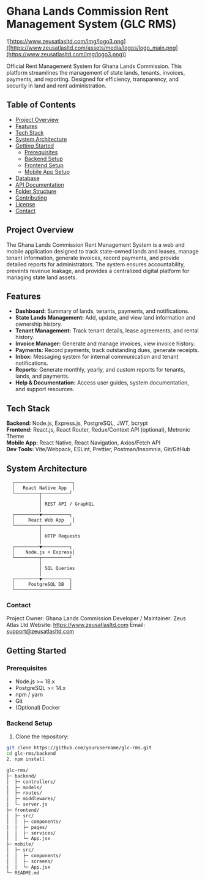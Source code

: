 # Ghana Lands Commission Rent Management System (GLC RMS)

![https://www.zeusatlasltd.com/img/logo3.png]([https://www.zeusatlasltd.com/assets/media/logos/logo_main.png](https://www.zeusatlasltd.com/img/logo3.png))

Official Rent Management System for Ghana Lands Commission. This platform streamlines the management of state lands, tenants, invoices, payments, and reporting. Designed for efficiency, transparency, and security in land and rent administration.

## Table of Contents
- [Project Overview](#project-overview)
- [Features](#features)
- [Tech Stack](#tech-stack)
- [System Architecture](#system-architecture)
- [Getting Started](#getting-started)
  - [Prerequisites](#prerequisites)
  - [Backend Setup](#backend-setup)
  - [Frontend Setup](#frontend-setup)
  - [Mobile App Setup](#mobile-app-setup)
- [Database](#database)
- [API Documentation](#api-documentation)
- [Folder Structure](#folder-structure)
- [Contributing](#contributing)
- [License](#license)
- [Contact](#contact)

## Project Overview
The Ghana Lands Commission Rent Management System is a web and mobile application designed to track state-owned lands and leases, manage tenant information, generate invoices, record payments, and provide detailed reports for administrators. The system ensures accountability, prevents revenue leakage, and provides a centralized digital platform for managing state land assets.

## Features
- **Dashboard:** Summary of lands, tenants, payments, and notifications.
- **State Lands Management:** Add, update, and view land information and ownership history.
- **Tenant Management:** Track tenant details, lease agreements, and rental history.
- **Invoice Manager:** Generate and manage invoices, view invoice history.
- **Payments:** Record payments, track outstanding dues, generate receipts.
- **Inbox:** Messaging system for internal communication and tenant notifications.
- **Reports:** Generate monthly, yearly, and custom reports for tenants, lands, and payments.
- **Help & Documentation:** Access user guides, system documentation, and support resources.

## Tech Stack
**Backend:** Node.js, Express.js, PostgreSQL, JWT, bcrypt  
**Frontend:** React.js, React Router, Redux/Context API (optional), Metronic Theme  
**Mobile App:** React Native, React Navigation, Axios/Fetch API  
**Dev Tools:** Vite/Webpack, ESLint, Prettier, Postman/Insomnia, Git/GitHub  

## System Architecture
      ┌─────────────────────┐
      │   React Native App  │
      └─────────┬──────────┘
                │
                │ REST API / GraphQL
                │
      ┌─────────▼──────────┐
      │     React Web App   │
      └─────────┬──────────┘
                │
                │ HTTP Requests
                │
      ┌─────────▼──────────┐
      │    Node.js + Express│
      └─────────┬──────────┘
                │
                │ SQL Queries
                │
      ┌─────────▼──────────┐
      │     PostgreSQL DB  │
      └────────────────────┘

### Contact
Project Owner: Ghana Lands Commission
Developer / Maintainer: Zeus Atlas Ltd
Website: https://www.zeusatlasltd.com
Email: support@zeusatlasltd.com


## Getting Started

### Prerequisites
- Node.js >= 18.x  
- PostgreSQL >= 14.x  
- npm / yarn  
- Git  
- (Optional) Docker  

### Backend Setup
1. Clone the repository:
```bash
git clone https://github.com/yourusername/glc-rms.git
cd glc-rms/backend
2. npm install

glc-rms/
├─ backend/
│  ├─ controllers/
│  ├─ models/
│  ├─ routes/
│  ├─ middlewares/
│  └─ server.js
├─ frontend/
│  ├─ src/
│  │  ├─ components/
│  │  ├─ pages/
│  │  ├─ services/
│  │  └─ App.jsx
├─ mobile/
│  ├─ src/
│  │  ├─ components/
│  │  ├─ screens/
│  │  └─ App.jsx
└─ README.md


